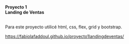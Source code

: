  <strong>Proyecto 1
<br>
Landing de Ventas</strong>

<br>
Para este proyecto utilicé html, css, flex, grid y bootstrap.
<br>

https://fabiolafaddoul.github.io/proyecto1landingdeventas/
